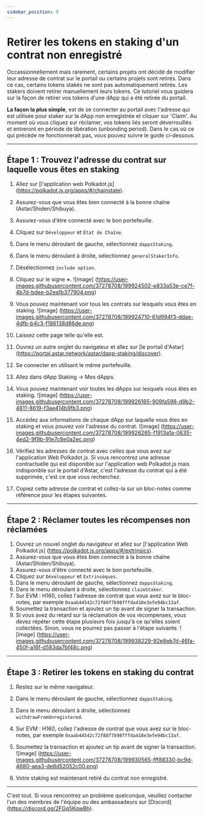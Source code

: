 ```yaml
---
sidebar_position: 9
---
```


# Retirer les tokens en staking d'un contrat non enregistré

Occassionnellement mais rarement, certains projets ont décidé de modifier leur adresse de contrat sur le portail ou certains projets sont retirés. Dans ce cas, certains tokens stakés ne sont pas automatiquement retirés. Les stakers doivent retirer manuellement leurs tokens. Ce tutoriel vous guidera sur la façon de retirer vos tokens d'une dApp qui a été retirée du portail.

**La façon la plus simple**, est de se connecter au portail avec l'adresse qui est utilisée pour staker sur la dApp non enregistrée et cliquer sur 'Claim'. Au moment où vous cliquez sur réclamer, vos tokens liés seront déverrouillés et entreront en période de libération (unbonding period). Dans le cas où ce qui précède ne fonctionnerait pas, vous pouvez suivre le guide ci-dessous.

---

## Étape 1 : Trouvez l'adresse du contrat sur laquelle vous êtes en staking
1. Allez sur [l'application web Polkadot.js] (https://polkadot.js.org/apps/#/chainstate).
2. Assurez-vous que vous êtes bien connecté à la bonne chaîne (Astar/Shiden/Shibuya).
3. Assurez-vous d'être connecté avec le bon portefeuille.
4. Cliquez sur `Développeur` et `État de Chaîne`.
5. Dans le menu déroulant de gauche, sélectionnez `dappsStaking`.
6. Dans le menu déroulant à droite, sélectionnez `generalStakerInfo`.
7. Désélectionnez `include option`.
8. Cliquez sur le signe **+**. ![image] (https://user-images.githubusercontent.com/37278708/199924502-e833a53e-ce7f-4b7d-bdee-b2ea1b377904.png)

9. Vous pouvez maintenant voir tous les contrats sur lesquels vous êtes en staking. ![image] (https://user-images.githubusercontent.com/37278708/199924710-61d994f3-ddae-4dfb-b4c3-f186138d86de.png)

10. Laissez cette page telle qu'elle est.
11. Ouvrez un autre onglet du navigateur et allez sur [le portail d'Astar] (https://portal.astar.network/astar/dapp-staking/discover).
12. Se connecter en utilisant le même portefeuille.
13. Allez dans dApp Staking -> Mes dApps.
14. Vous pouvez maintenant voir toutes les dApps sur lesquels vous êtes en staking. ![image] (https://user-images.githubusercontent.com/37278708/199926165-909fa598-d9b2-4811-8619-f3ae414b9fb3.png)

15. Accédez aux informations de chaque dApp sur laquelle vous êtes en staking et vous pouvez voir l'adresse du contrat. ![image] (https://user-images.githubusercontent.com/37278708/199926265-f1913a1a-0635-4ed2-9f9b-91e7c8e0a2ec.png)

16. Vérifiez les adresses de contrat avec celles que vous avez sur l'application Web Polkadot.js. Si vous rencontrez une adresse contractuelle qui est disponible sur l'application web Polkadot.js mais indisponible sur le portail d'Astar, c'est l'adresse du contrat qui a été supprimée, c'est ce que vous recherchez.
17. Copiez cette adresse de contrat et collez-la sur un bloc-notes comme référence pour les étapes suivantes.

---

## Étape 2 : Réclamer toutes les récompenses non réclamées
1. Ouvrez un nouvel onglet du navigateur et allez sur [l'application Web Polkadot.js] (https://polkadot.js.org/apps/#/extrinsics).
2. Assurez-vous que vous êtes bien connecté à la bonne chaîne (Astar/Shiden/Shibuya).
3. Assurez-vous d'être connecté avec le bon portefeuille.
4. Cliquez sur `Développeur` et `Extrinsèques`.
5. Dans le menu déroulant de gauche, sélectionnez `dappsStaking`.
6. Dans le menu déroulant à droite, sélectionnez `claimStaker`.
7. Sur EVM : H160, collez l'adresse de contrat que vous avez sur le bloc-notes, par exemple `0xaab44542c72f88f7b98fffda418e3efe94bc13af`.
8. Soumettez la transaction et ajoutez un tip avant de signer la transaction.
9. Si vous avez du retard sur la réclamation de vos récompenses, vous devez répéter cette étape plusieurs fois jusqu'à ce qu'elles soient collectées. Sinon, vous ne pourrez pas passer à l'étape suivante.
![image] (https://user-images.githubusercontent.com/37278708/199938229-92e8eb7d-46fa-450f-a16f-d583da7bf48c.png)
---

## Étape 3 : Retirer les tokens en staking du contrat
1. Restez sur le même navigateur.
2. Dans le menu déroulant de gauche, sélectionnez `dappsStaking`.
3. Dans le menu déroulant à droite, sélectionnez `withdrawFromUnregistered`.
4. Sur EVM : H160, collez l'adresse de contrat que vous avez sur le bloc-notes, par exemple `0xaab44542c72f88f7b98fffda418e3efe94bc13af`.
5. Soumettez la transaction et ajoutez un tip avant de signer la transaction. ![image] (https://user-images.githubusercontent.com/37278708/199930565-fff88330-bc9d-4680-aea3-de8d52052c00.png)

6. Votre staking est maintenant retiré du contrat non enregistré.

---

C'est tout. Si vous rencontrez un problème quelconque, veuillez contacter l'un des membres de l'équipe ou des ambassadeurs sur [Discord] (https://discord.gg/2FGq5KqwBh).



